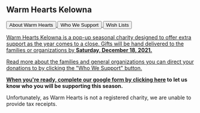 ## Warm Hearts Kelowna

<a href="pdfs/about.pdf" target="_blank">
<button type="button">About Warm Hearts</button>
<a href="pdfs/Warm Hearts Holiday Charity.pdf" target="_blank">
<button type="button">Who We Support</button>
<a href="pdfs/WH Gift Card Suggestions.pdf" target="_blank">
<button type="button">Wish Lists</button>

Warm Hearts Kelowna is a pop-up seasonal charity designed to offer extra support as the year comes to a close. Gifts will be hand delivered to the families or organizations by **Saturday, December 18, 2021.**

Read more about the families and general organizations you can direct your donations to by clicking the "Who We Support" button. 

**When you're ready, complete our google form by clicking [here](https://forms.gle/Dno15Jz4uVionoqx7) to let us know who you will be supporting this season.**
  
Unfortunately, as Warm Hearts is not a registered charity, we are unable to provide tax receipts.

 
